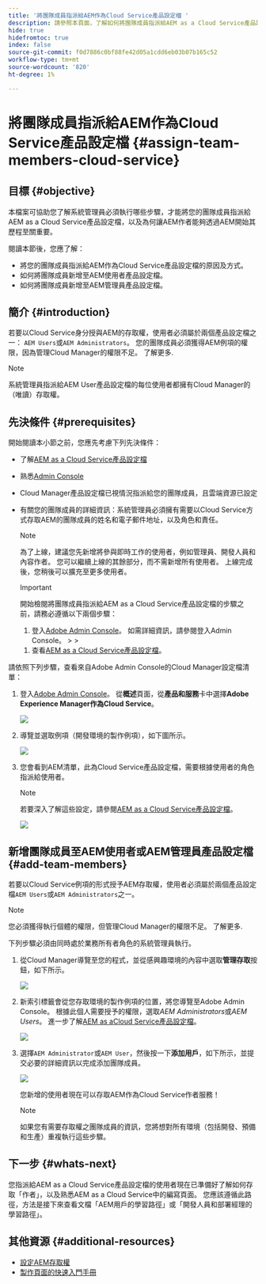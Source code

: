 ```yaml
---
title: '將團隊成員指派給AEM作為Cloud Service產品設定檔 '
description: 請參照本頁面，了解如何將團隊成員指派給AEM as a Cloud Service產品設定檔
hide: true
hidefromtoc: true
index: false
source-git-commit: f0d7886c0bf88fe42d05a1cdd6eb03b07b165c52
workflow-type: tm+mt
source-wordcount: '820'
ht-degree: 1%

---
```



# 將團隊成員指派給AEM作為Cloud Service產品設定檔 {#assign-team-members-cloud-service}

## 目標 {#objective}

本檔案可協助您了解系統管理員必須執行哪些步驟，才能將您的團隊成員指派給AEM as a Cloud Service產品設定檔，以及為何讓AEM作者能夠透過AEM開始其歷程至關重要。

閱讀本節後，您應了解：

* 將您的團隊成員指派給AEM作為Cloud Service產品設定檔的原因及方式。
* 如何將團隊成員新增至AEM使用者產品設定檔。
* 如何將團隊成員新增至AEM管理員產品設定檔。


## 簡介 {#introduction}

若要以Cloud Service身分授與AEM的存取權，使用者必須屬於兩個產品設定檔之一： `AEM Users`或`AEM Administrators`。 您的團隊成員必須獲得AEM例項的權限，因為管理Cloud Manager的權限不足。 了解更多.

>[!NOTE]
>系統管理員指派給AEM User產品設定檔的每位使用者都擁有Cloud Manager的（唯讀）存取權。

## 先決條件 {#prerequisites}

開始閱讀本小節之前，您應先考慮下列先決條件：

* 了解[AEM as a Cloud Service產品設定檔](https://experienceleague.adobe.com/docs/experience-manager-cloud-service/onboarding/onboarding-concepts/aem-cs-team-product-profiles.html?lang=en#aem-product-profiles)
* 熟悉[Admin Console](https://experienceleague.adobe.com/docs/experience-manager-cloud-service/onboarding/onboarding-concepts/admin-console.html?lang=en)
* Cloud Manager產品設定檔已視情況指派給您的團隊成員，且雲端資源已設定
* 有關您的團隊成員的詳細資訊：系統管理員必須擁有需要以Cloud Service方式存取AEM的團隊成員的姓名和電子郵件地址，以及角色和責任。

   >[!NOTE]
   >為了上線，建議您先新增將參與即時工作的使用者，例如管理員、開發人員和內容作者。 您可以繼續上線的其餘部分，而不需新增所有使用者。 上線完成後，您稍後可以擴充至更多使用者。


   >[!IMPORTANT]
   >開始檢閱將團隊成員指派給AEM as a Cloud Service產品設定檔的步驟之前，請務必遵循以下兩個步驟：
   >
   >1. 登入[Adobe Admin Console](https://experienceleague.adobe.com/docs/experience-manager-cloud-service/onboarding/onboarding-concepts/admin-console.html?lang=en)。 如需詳細資訊，請參閱登入Admin Console。
      >
      >
   1. 查看[AEM as a Cloud Service產品設定檔](https://experienceleague.adobe.com/docs/experience-manager-cloud-service/onboarding/onboarding-concepts/aem-cs-team-product-profiles.html?lang=en#aem-product-profiles)。


請依照下列步驟，查看來自Adobe Admin Console的Cloud Manager設定檔清單：

1. 登入[Adobe Admin Console](https://adminconsole.adobe.com/)。 從&#x200B;**概述**&#x200B;頁面，從&#x200B;**產品和服務**&#x200B;卡中選擇&#x200B;**Adobe Experience Manager作為Cloud Service**。

   ![](/help/onboarding/onboarding-journey/assets/assign-team1.png)

1. 導覽並選取例項（開發環境的製作例項），如下圖所示。

   ![](/help/onboarding/onboarding-journey/assets/cloud-profiles-1.png)


1. 您會看到AEM清單，此為Cloud Service產品設定檔，需要根據使用者的角色指派給使用者。

   >[!NOTE]
   >若要深入了解這些設定，請參閱[AEM as a Cloud Service產品設定檔](https://experienceleague.adobe.com/docs/experience-manager-cloud-service/onboarding/onboarding-concepts/aem-cs-team-product-profiles.html?lang=en#aem-product-profiles)。

   ![](/help/onboarding/onboarding-journey/assets/cloud-profiles-2.png)


## 新增團隊成員至AEM使用者或AEM管理員產品設定檔 {#add-team-members}

若要以Cloud Service例項的形式授予AEM存取權，使用者必須屬於兩個產品設定檔`AEM Users`或`AEM Administrators`之一。

>[!NOTE]
>您必須獲得執行個體的權限，但管理Cloud Manager的權限不足。 了解更多.

下列步驟必須由同時處於業務所有者角色的系統管理員執行。

1. 從Cloud Manager導覽至您的程式，並從感興趣環境的內容中選取&#x200B;**管理存取**&#x200B;按鈕，如下所示。

   ![](/help/onboarding/onboarding-journey/assets/add-team1.png)

1. 新索引標籤會從您存取環境的製作例項的位置，將您導覽至Adobe Admin Console。 根據此個人需要授予的權限，選取&#x200B;*AEM Administrators*&#x200B;或&#x200B;*AEM Users*。 進一步了解[AEM as aCloud Service產品設定檔](https://experienceleague.adobe.com/docs/experience-manager-cloud-service/onboarding/onboarding-concepts/aem-cs-team-product-profiles.html?lang=en#aem-product-profiles)。

   ![](/help/onboarding/onboarding-journey/assets/add-team2.png)

1. 選擇`AEM Administrator`或`AEM User`，然後按一下&#x200B;**添加用戶**，如下所示，並提交必要的詳細資訊以完成添加團隊成員。

   ![](/help/onboarding/onboarding-journey/assets/add-team3.png)

   您新增的使用者現在可以存取AEM作為Cloud Service作者服務！

   >[!NOTE]
   >如果您有需要存取權之團隊成員的資訊，您將想對所有環境（包括開發、預備和生產）重複執行這些步驟。


## 下一步 {#whats-next}

您指派給AEM as a Cloud Service產品設定檔的使用者現在已準備好了解如何存取「作者」，以及熟悉AEM as a Cloud Service中的編寫頁面。 您應該遵循此路徑，方法是接下來查看文檔「AEM用戶的學習路徑」或「開發人員和部署經理的學習路徑」。

## 其他資源 {#additional-resources}

* [設定AEM存取權](https://experienceleague.adobe.com/docs/experience-manager-learn/cloud-service/accessing/walk-through.html?lang=en)
* [製作頁面的快速入門手冊](https://experienceleague.adobe.com/docs/experience-manager-cloud-service/sites/authoring/getting-started/quick-start.html?lang=en)
